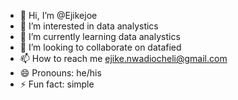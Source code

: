 - 👋 Hi, I’m @Ejikejoe
- 👀 I’m interested in data analystics
- 🌱 I’m currently learning data analystics
- 💞️ I’m looking to collaborate on datafied
- 📫 How to reach me ejike.nwadiocheli@gmail.com
- 😄 Pronouns: he/his
- ⚡ Fun fact: simple 

<!---
Ejikejoe/Ejikejoe is a ✨ special ✨ repository because its `README.md` (this file) appears on your GitHub profile.
You can click the Preview link to take a look at your changes.
--->
